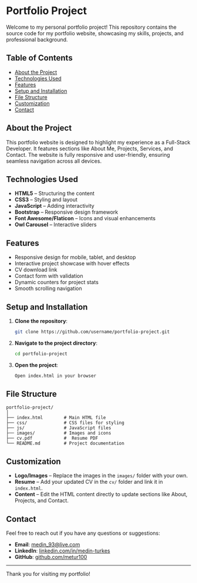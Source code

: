 # Portfolio Project

Welcome to my personal portfolio project! This repository contains the source code for my portfolio website, showcasing my skills, projects, and professional background.

## Table of Contents
- [About the Project](#about-the-project)
- [Technologies Used](#technologies-used)
- [Features](#features)
- [Setup and Installation](#setup-and-installation)
- [File Structure](#file-structure)
- [Customization](#customization)
- [Contact](#contact)

## About the Project
This portfolio website is designed to highlight my experience as a Full-Stack Developer. It features sections like About Me, Projects, Services, and Contact. The website is fully responsive and user-friendly, ensuring seamless navigation across all devices.

## Technologies Used
- **HTML5** – Structuring the content
- **CSS3** – Styling and layout
- **JavaScript** – Adding interactivity
- **Bootstrap** – Responsive design framework
- **Font Awesome/Flaticon** – Icons and visual enhancements
- **Owl Carousel** – Interactive sliders

## Features
- Responsive design for mobile, tablet, and desktop
- Interactive project showcase with hover effects
- CV download link
- Contact form with validation
- Dynamic counters for project stats
- Smooth scrolling navigation

## Setup and Installation
1. **Clone the repository**:
   ```bash
   git clone https://github.com/username/portfolio-project.git
   ```
2. **Navigate to the project directory**:
   ```bash
   cd portfolio-project
   ```
3. **Open the project**:
   ```bash
   Open index.html in your browser
   ```

## File Structure
```
portfolio-project/
│
├── index.html        # Main HTML file
├── css/              # CSS files for styling
├── js/               # JavaScript files
├── images/           # Images and icons
├── cv.pdf            #  Resume PDF
└── README.md         # Project documentation
```

## Customization
- **Logo/Images** – Replace the images in the `images/` folder with your own.
- **Resume** – Add your updated CV in the `cv/` folder and link it in `index.html`.
- **Content** – Edit the HTML content directly to update sections like About, Projects, and Contact.

## Contact
Feel free to reach out if you have any questions or suggestions:
- **Email**: medin_93@live.com
- **LinkedIn**: [linkedin.com/in/medin-turkes](https://www.linkedin.com/in/medin-turkes/)
- **GitHub**: [github.com/metur100](https://github.com/metur100)

---
Thank you for visiting my portfolio!

